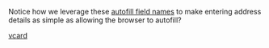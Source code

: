 Notice how we leverage these [autofill field
names](https://html.spec.whatwg.org/multipage/forms.html#autofill) to make
entering address details as simple as allowing the browser to autofill?

[vcard](https://en.wikipedia.org/wiki/VCard)
